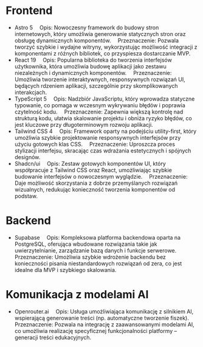 # Frontend
- Astro 5
 Opis: Nowoczesny framework do budowy stron internetowych, który umożliwia generowanie statycznych stron oraz obsługę dynamicznych komponentów.
 Przeznaczenie: Pozwala tworzyć szybkie i wydajne witryny, wykorzystując możliwość integracji z komponentami z różnych bibliotek, co przyspiesza dostarczanie MVP.
- React 19
 Opis: Popularna biblioteka do tworzenia interfejsów użytkownika, która umożliwia budowę aplikacji jako zestawu niezależnych i dynamicznych komponentów.
 Przeznaczenie: Umożliwia tworzenie interaktywnych, responsywnych rozwiązań UI, będących rdzeniem aplikacji, szczególnie przy skomplikowanych interakcjach.
- TypeScript 5
 Opis: Nadzbiór JavaScriptu, który wprowadza statyczne typowanie, co pomaga w wczesnym wykrywaniu błędów i poprawia czytelność kodu.
 Przeznaczenie: Zapewnia większą kontrolę nad strukturą kodu, ułatwia skalowanie projektu i obniża ryzyko błędów, co jest kluczowe przy długoterminowym rozwoju aplikacji.
- Tailwind CSS 4
 Opis: Framework oparty na podejściu utility-first, który umożliwia szybkie projektowanie responsywnych interfejsów przy użyciu gotowych klas CSS.
 Przeznaczenie: Uproszcza proces stylizacji interfejsu, skracając czas wdrażania estetycznych i spójnych designów.
- Shadcn/ui
 Opis: Zestaw gotowych komponentów UI, który współpracuje z Tailwind CSS oraz React, umożliwiając szybkie budowanie interfejsów o nowoczesnym wyglądzie.
 Przeznaczenie: Daje możliwość skorzystania z dobrze przemyślanych rozwiązań wizualnych, redukując konieczność tworzenia komponentów od podstaw.
# Backend
- Supabase
 Opis: Kompleksowa platforma backendowa oparta na PostgreSQL, oferująca wbudowane rozwiązania takie jak uwierzytelnianie, zarządzanie bazą danych i funkcje serwerowe.
 Przeznaczenie: Umożliwia szybkie wdrożenie backendu bez konieczności pisania niestandardowych rozwiązań od zera, co jest idealne dla MVP i szybkiego skalowania.
# Komunikacja z modelami AI
- Openrouter.ai
 Opis: Usługa umożliwiająca komunikację z silnikiem AI, wspierającą generowanie treści (np. automatyczne tworzenie fiszek).
 Przeznaczenie: Pozwala na integrację z zaawansowanymi modelami AI, co umożliwia realizację specyficznej funkcjonalności platformy – generacji treści edukacyjnych.
